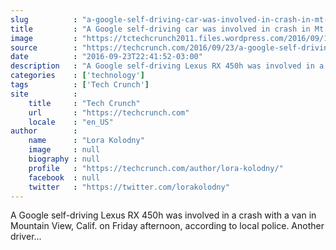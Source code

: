 ```yaml
---
slug          : "a-google-self-driving-car-was-involved-in-crash-in-mt-view-today"
title         : "A Google self-driving car was involved in crash in Mt. View today"
image         : "https://tctechcrunch2011.files.wordpress.com/2016/09/1024px-googles_lexus_rx_450h_self-driving_car.jpg?w=764&h=400&crop=1"
source        : "https://techcrunch.com/2016/09/23/a-google-self-driving-car-crashed-in-mt-view-today/"
date          : "2016-09-23T22:41:52-03:00"
description   : "A Google self-driving Lexus RX 450h was involved in a crash with a van in Mountain View, Calif. on Friday afternoon, according to local police. Another driver..."
categories    : ['technology']
tags          : ['Tech Crunch']
site          :
    title     : "Tech Crunch"
    url       : "https://techcrunch.com"
    locale    : "en_US"
author        :
    name      : "Lora Kolodny"
    image     : null
    biography : null
    profile   : "https://techcrunch.com/author/lora-kolodny/"
    facebook  : null
    twitter   : "https://twitter.com/lorakolodny"
---
```


A Google self-driving Lexus RX 450h was involved in a crash with a van in Mountain View, Calif. on Friday afternoon, according to local police. Another driver...
